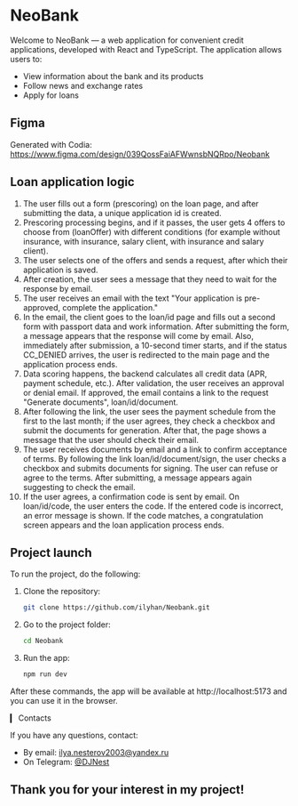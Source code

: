 # NeoBank

Welcome to NeoBank — a web application for convenient credit applications, developed with React and TypeScript. The application allows users to:

- View information about the bank and its products
- Follow news and exchange rates
- Apply for loans

## Figma

Generated with Codia: https://www.figma.com/design/039QossFaiAFWwnsbNQRpo/Neobank

## Loan application logic

1. The user fills out a form (prescoring) on the loan page, and after submitting the data, a unique application id is created.
2. Prescoring processing begins, and if it passes, the user gets 4 offers to choose from (loanOffer) with different conditions (for example without insurance, with insurance, salary client, with insurance and salary client).
3. The user selects one of the offers and sends a request, after which their application is saved.
4. After creation, the user sees a message that they need to wait for the response by email.
5. The user receives an email with the text "Your application is pre-approved, complete the application."
6. In the email, the client goes to the loan/id page and fills out a second form with passport data and work information. After submitting the form, a message appears that the response will come by email. Also, immediately after submission, a 10-second timer starts, and if the status CC_DENIED arrives, the user is redirected to the main page and the application process ends.
7. Data scoring happens, the backend calculates all credit data (APR, payment schedule, etc.). After validation, the user receives an approval or denial email. If approved, the email contains a link to the request "Generate documents", loan/id/document.
8. After following the link, the user sees the payment schedule from the first to the last month; if the user agrees, they check a checkbox and submit the documents for generation. After that, the page shows a message that the user should check their email.
9. The user receives documents by email and a link to confirm acceptance of terms. By following the link loan/id/document/sign, the user checks a checkbox and submits documents for signing. The user can refuse or agree to the terms. After submitting, a message appears again suggesting to check the email.
10. If the user agrees, a confirmation code is sent by email. On loan/id/code, the user enters the code. If the entered code is incorrect, an error message is shown. If the code matches, a congratulation screen appears and the loan application process ends.

## Project launch

To run the project, do the following:

1. Clone the repository:
   ```bash 
   git clone https://github.com/ilyhan/Neobank.git
   ```

2. Go to the project folder:
   ```bash
   cd Neobank
   ```

3. Run the app:
   ```bash
   npm run dev
   ```

After these commands, the app will be available at http://localhost:5173 and you can use it in the browser.

▎ Contacts

If you have any questions, contact:  

- By email: ilya.nesterov2003@yandex.ru  
- On Telegram: [@DJNest](https://t.me/DJN)

## Thank you for your interest in my project!